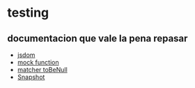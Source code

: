 # testing

## documentacion que vale la pena repasar

- [jsdom](https://jestjs.io/docs/configuration#testenvironment-string)
- [mock function](https://jestjs.io/docs/mock-functions)
- [matcher toBeNull](https://jestjs.io/docs/expect#tobenull)
- [Snapshot](https://jestjs.io/docs/snapshot-testing)
